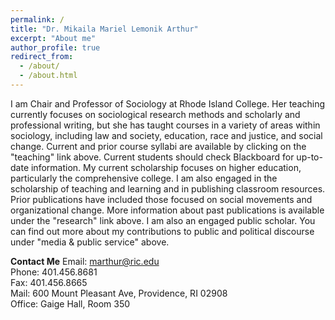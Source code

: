 ```yaml
---
permalink: /
title: "Dr. Mikaila Mariel Lemonik Arthur"
excerpt: "About me"
author_profile: true
redirect_from: 
  - /about/
  - /about.html
---
```




I am Chair and Professor of Sociology at Rhode Island College. Her teaching currently focuses on sociological research methods and scholarly and professional writing, but she has taught courses in a variety of areas within sociology, including law and society, education, race and justice, and social change. Current and prior course syllabi are available by clicking on the "teaching" link above. Current students should check Blackboard for up-to-date information. My current scholarship focuses on higher education, particularly the comprehensive college. I am also engaged in the scholarship of teaching and learning and in publishing classroom resources. Prior publications have included those focused on social movements and organizational change. More information about past publications is available under the "research" link above. I am also an engaged public scholar. You can find out more about my contributions to public and political discourse under "media & public service" above.

**Contact Me**
Email:  <a href=mailto:marthur@ric.edu>marthur@ric.edu</a><br>
Phone:  401.456.8681<br>
Fax:    401.456.8665<br>
Mail:   600 Mount Pleasant Ave, Providence, RI 02908<br>
Office: Gaige Hall, Room 350<br>
